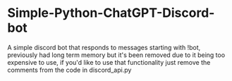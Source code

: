 # Simple-Python-ChatGPT-Discord-bot
A simple discord bot that responds to messages starting with !bot, previously had long term memory but it's been removed due to it being too expensive to use, if you'd like to use that functionality just remove the comments from the code in discord_api.py
